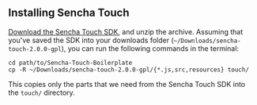 Installing Sencha Touch
-----------------------

[Download the Sencha Touch SDK][sdk], and unzip the archive. Assuming that you've saved the SDK into your downloads folder (`~/Downloads/sencha-touch-2.0.0-gpl`), you can run the following commands in the terminal:

    cd path/to/Sencha-Touch-Boilerplate
    cp -R ~/Downloads/sencha-touch-2.0.0-gpl/{*.js,src,resources} touch/

This copies only the parts that we need from the Sencha Touch SDK into the `touch/` directory.

[sdk]: http://www.sencha.com/products/touch/download/
